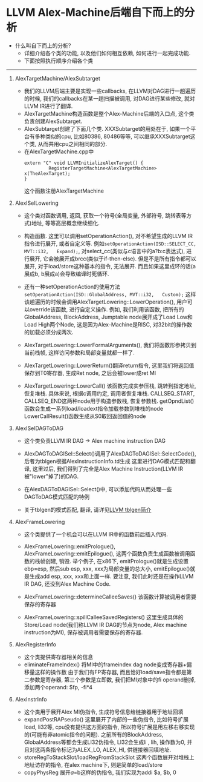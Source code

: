 # LLVM Alex-Machine后端自下而上的分析

- 什么叫自下而上的分析?
    - 详细介绍各个类的功能, 以及他们如何相互依赖, 如何进行一起完成功能.
    - 下面按照执行顺序介绍各个类
    
---
1. AlexTargetMachine/AlexSubtarget
    - 我们的LLVM后端主要是实现一些callbacks,
        在LLVM对DAG进行一趟遍历的时候, 我们的callbacks在某一趟扫描被调用, 
        对DAG进行某些修改, 就对LLVM IR进行了翻译.
    - AlexTargetMachine构造函数是整个Alex-Machine后端的入口点, 
        这个类负责创建AlexSubtarget. 
    - AlexSubtarget创建了下面几个类. XXXSubtarget的用处在于, 
        如果一个平台有多种类似的cpu, 比如80386, 80486等等, 
        可以继承XXXSubtarget这个类, 从而共用cpu之间相同的部分.
    - 在AlexTargetMachine.cpp中
        ```
        extern "C" void LLVMInitializeAlexTarget() {
                 RegisterTargetMachine<AlexTargetMachine> x(TheAlexTarget);
        }
        ```
        这个函数注册AlexTargetMachine
    
1. AlexISelLowering
    - 这个类对函数调用, 返回, 获取一个符号(全局变量, 外部符号, 跳转表等方式)地址, 等等高层概念继续细化.
    - 构造函数.
    这里可以调用setOperationAction(), 对不希望生成的LLVM IR指令进行展开, 或者自定义等.
    例如`setOperationAction(ISD::SELECT_CC, MVT::i32,   Expand);`, 对select_cc(类似与c语言中的a?b:c表达式), 进行展开,
    它会被展开成brcc(类似于if-then-else). 但是不是所有指令都可以展开, 对于load/store这种基本的指令, 无法展开.
    而且如果这里成环的话(a展成b, b展成a)会导致编译时死循环.
    
    - 还有一种setOperationAction的使用方法`setOperationAction(ISD::GlobalAddress, MVT::i32,   Custom);`
    这样该趟遍历的时候会调用AlexTargetLowering::LowerOperation(), 用户可以override该函数, 进行自定义操作.
    例如, 我们利用该函数, 把所有的GlobalAddress, BlockAddress, Jumptable node展开成了Load Low和Load High两个Node, 
    这是因为Alex-Machine是RISC, 对32bit的操作数的加载必须分成两次.
    
    - AlexTargetLowering::LowerFormalArguments(), 我们将函数形参拷贝到当前栈帧, 这样访问参数和局部变量就都一样了.
    - AlexTargetLowering::LowerReturn()翻译return指令, 这里我们将返回值保存到T0寄存器, 生成Ret node, 之后会被lower成ret MI
    - AlexTargetLowering::LowerCall()
    该函数完成实参压栈, 跳转到指定地址, 恢复堆栈.
    具体来说, 根据c调用约定, 调用者恢复堆栈. 
    CALLSEQ_START, CALLSEQ_END这两种node用于构造参数栈, 恢复参数栈.
    getOpndList()函数会生成一系列load/loadext指令加载参数到堆栈的node
    LowerCallResult()函数生成从S0取回返回值的node
    
1. AlexISelDAGToDAG
    - 这个类负责LLVM IR DAG -> Alex machine instruction DAG
    
    - AlexDAGToDAGISel::Select()调用了AlexDAGToDAGISel::SelectCode(), 后者为tblgen根据AlexInstructionInfo.td生成
    这里进行DAG模式匹配和翻译, 这里过后, 我们得到了完全是Alex Machine Instruction(LLVM IR被"lower"掉了)的DAG.
    
    - 在AlexDAGToDAGISel::Select()中, 可以添加代码从而处理一些DAGToDAG模式匹配的特例

    - 关于tblgen的模式匹配, 翻译, 请详见[LLVM tblgen简介](llvm-tblgen.md)
    
1. AlexFrameLowering
    - 这个类提供了一个机会可以在LLVM IR中的函数前后插入代码.
    
    - AlexFrameLowering::emitPrologue(), AlexFrameLowering::emitEpilogue(),
    这两个函数负责生成函数被调用函数的栈帧创建, 销毁. 举个例子, 在x86下, 
    emitPrologue()就是生成设置ebp=esp, 然后sub esp, xxx, xxx为局部变量的总大小,
    emitEpilogue()就是生成add esp, xxx, xxx和上面一样.
    要注意, 我们此时还是在操作LLVM IR DAG, 还没到Alex Machine Code.
    
    - AlexFrameLowering::determineCalleeSaves()
    该函数计算被调用者需要保存的寄存器
    
    - AlexFrameLowering::spillCalleeSavedRegisters()
    这里生成具体的Store/Load node(我们称LLVM IR DAG的节点为node, Alex machine instruction为MI), 
    保存被调用者需要保存的寄存器.
    
1. AlexRegisterInfo
    - 这个类提供寄存器相关的信息
    - eliminateFrameIndex()
    将MI中的frameindex dag node变成寄存器+偏移量这样的操作数
    由于我们有FP寄存器, 而且恰好load/save指令都是第二参数是寄存器, 第三个参数是立即数,
    我们把MI对象中的fi operand删掉, 添加两个operand: $fp, -fi*4
    
1. AlexInstrInfo
    - 这个类用于展开Alex MI伪指令, 生成符号信息给链接器用于地址回填
    - expandPostRAPseudo()
    这里展开了内部的一些伪指令, 比如符号扩展load, li32等, cpu没有提供这方面的指令, 
    所以符号扩展是用左移右移实现的(可能有非atomic指令的问题).
    之前所有的BlockAddress, GlobalAddress等都会生成LI32伪指令, 
    LI32会生成li , lih, 操作数为0, 并且对这两条指令标记为ALEX_LO, ALEX_HI, 供链接器回填地址.
    - storeRegToStackSlot/loadRegFromStackSlot
    这两个函数展开对堆栈上地址访存的指令, 在alex machine下, 则是简单的load/store
    - copyPhysReg
    展开$a=$b这样的伪指令, 我们实现为addi $a, $b, 0
